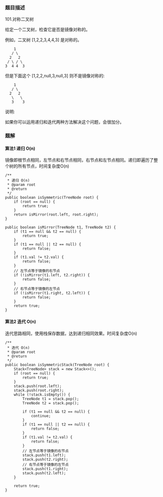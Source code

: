 ### 题目描述
101.对称二叉树

给定一个二叉树，检查它是否是镜像对称的。

例如，二叉树 [1,2,2,3,4,4,3] 是对称的。
```
    1
   / \
  2   2
 / \ / \
3  4 4  3
```
但是下面这个 [1,2,2,null,3,null,3] 则不是镜像对称的:
```
    1
   / \
  2   2
   \   \
   3    3
```
说明:

如果你可以运用递归和迭代两种方法解决这个问题，会很加分。

### 题解

#### 算法1 递归 O(n)

镜像即根节点相同，左节点和右节点相同，右节点和左节点相同。递归即遍历了整个树的所有节点，时间复杂度O(n)


```$java
/**
 * 递归 O(n)
 * @param root
 * @return
 */
public boolean isSymmetric(TreeNode root) {
    if (root == null) {
        return true;
    }
    return isMirror(root.left, root.right);
}

public boolean isMirror(TreeNode t1, TreeNode t2) {
    if (t1 == null && t2 == null) {
        return true;
    }
    if (t1 == null || t2 == null) {
        return false;
    }
    if (t1.val != t2.val) {
        return false;
    }
    // 左节点等于镜像的右节点
    if (!isMirror(t1.left, t2.right)) {
        return false;
    }
    // 右节点等于镜像的左节点
    if (!isMirror(t1.right, t2.left)) {
        return false;
    }
    return true;
}
```

#### 算法2 迭代 O(n)

迭代思路相同，使用栈保存数据，达到递归相同效果。时间复杂度O(n)

```$java
/**
 * 迭代 O(n)
 * @param root
 * @return
 */
public boolean isSymmetricStack(TreeNode root) {
    Stack<TreeNode> stack = new Stack<>();
    if (root == null) {
        return true;
    }
    stack.push(root.left);
    stack.push(root.right);
    while (!stack.isEmpty()) {
        TreeNode t1 = stack.pop();
        TreeNode t2 = stack.pop();

        if (t1 == null && t2 == null) {
            continue;
        }
        if (t1 == null || t2 == null) {
            return false;
        }
        if (t1.val != t2.val) {
            return false;
        }
        // 左节点等于镜像的右节点
        stack.push(t1.left);
        stack.push(t2.right);
        // 右节点等于镜像的左节点
        stack.push(t1.right);
        stack.push(t2.left);
    }

    return true;
}
```